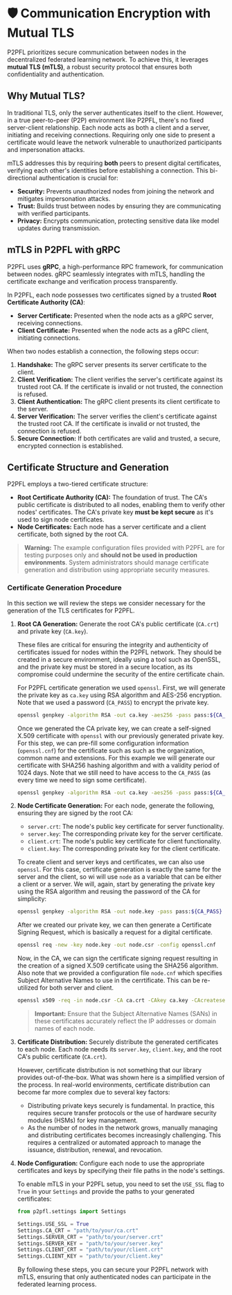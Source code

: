 # 🛡️ Communication Encryption with Mutual TLS

P2PFL prioritizes secure communication between nodes in the decentralized federated learning network. To achieve this, it leverages **mutual TLS (mTLS)**, a robust security protocol that ensures both confidentiality and authentication.

## Why Mutual TLS?

In traditional TLS, only the server authenticates itself to the client. However, in a true peer-to-peer (P2P) environment like P2PFL, there's no fixed server-client relationship. Each node acts as both a client and a server, initiating and receiving connections. Requiring only one side to present a certificate would leave the network vulnerable to unauthorized participants and impersonation attacks.

mTLS addresses this by requiring **both** peers to present digital certificates, verifying each other's identities before establishing a connection. This bi-directional authentication is crucial for:

*   **Security:** Prevents unauthorized nodes from joining the network and mitigates impersonation attacks.
*   **Trust:** Builds trust between nodes by ensuring they are communicating with verified participants.
*   **Privacy:** Encrypts communication, protecting sensitive data like model updates during transmission.

## mTLS in P2PFL with gRPC

P2PFL uses **gRPC**, a high-performance RPC framework, for communication between nodes. gRPC seamlessly integrates with mTLS, handling the certificate exchange and verification process transparently.

In P2PFL, each node possesses two certificates signed by a trusted **Root Certificate Authority (CA)**:

*   **Server Certificate:** Presented when the node acts as a gRPC server, receiving connections.
*   **Client Certificate:** Presented when the node acts as a gRPC client, initiating connections.

When two nodes establish a connection, the following steps occur:

1. **Handshake:** The gRPC server presents its server certificate to the client.
2. **Client Verification:** The client verifies the server's certificate against its trusted root CA. If the certificate is invalid or not trusted, the connection is refused.
3. **Client Authentication:** The gRPC client presents its client certificate to the server.
4. **Server Verification:** The server verifies the client's certificate against the trusted root CA. If the certificate is invalid or not trusted, the connection is refused.
5. **Secure Connection:** If both certificates are valid and trusted, a secure, encrypted connection is established.

## Certificate Structure and Generation

P2PFL employs a two-tiered certificate structure:

*   **Root Certificate Authority (CA):** The foundation of trust. The CA's public certificate is distributed to all nodes, enabling them to verify other nodes' certificates. The CA's private key **must be kept secure** as it's used to sign node certificates.
*   **Node Certificates:** Each node has a server certificate and a client certificate, both signed by the root CA.

> **Warning:** The example configuration files provided with P2PFL are for testing purposes only and **should not be used in production environments**. System administrators should manage certificate generation and distribution using appropriate security measures.

### Certificate Generation Procedure

In this section we will review the steps we consider necessary for the generation of the TLS certificates for P2PFL.

1. **Root CA Generation:** Generate the root CA's public certificate (`CA.crt`) and private key (`CA.key`).

    These files are critical for ensuring the integrity and authenticity of certificates issued for nodes within the P2PFL network. They should be created in a secure environment, ideally using a tool such as OpenSSL, and the private key must be stored in a secure location, as its compromise could undermine the security of the entire certificate chain.

    For P2PFL certificate generation we used `openssl`. First, we will generate the private key as `ca.key` using RSA algorithm and AES-256 encryption. Note that we used a password (`CA_PASS`) to encrypt the private key. 

    ```bash
    openssl genpkey -algorithm RSA -out ca.key -aes256 -pass pass:${CA_PASS}
    ```

    Once we generated the CA private key, we can create a self-signed X.509 certificate with `openssl` with our previously generated private key. For this step, we can pre-fill some configuration information (`openssl.cnf`) for the certificate such as such as the organization, common name and extensions. For this example we will generate our certificate with SHA256 hashing algorithm and with a validity period of 1024 days. Note that we still need to have access to the `CA_PASS` (as every time we need to sign some certificate).

    ```bash
    openssl genpkey -algorithm RSA -out ca.key -aes256 -pass pass:${CA_PASS}
    ```

2. **Node Certificate Generation:** For each node, generate the following, ensuring they are signed by the root CA:
    *   `server.crt`: The node's public key certificate for server functionality.
    *   `server.key`: The corresponding private key for the server certificate.
    *   `client.crt`: The node's public key certificate for client functionality.
    *   `client.key`: The corresponding private key for the client certificate.

    To create client and server keys and certificates, we can also use `openssl`. For this case, certificate generation is exactly the same for the server and the client, so wi will use `node` as a variable that can be either a client or a server. We will, again, start by generating the private key using the RSA algorithm and reusing the password of the CA for simplicity:

    ```bash
    openssl genpkey -algorithm RSA -out node.key -pass pass:${CA_PASS}
    ```

    After we created our private key, we can then generate a Certificate Signing Request, which is basically a request for a digital certificate.

    ```bash
    openssl req -new -key node.key -out node.csr -config openssl.cnf
    ```

    Now, in the CA, we can sign the certificate signing request resulting in the creation of a signed X.509 certificate using the SHA256 algorithm. Also note that we provided a configuration file `node.cnf` which specifies Subject Alternative Names to use in the cerrtificate. This can be re-utilized for both server and client.

    ```bash
    openssl x509 -req -in node.csr -CA ca.crt -CAkey ca.key -CAcreateserial -out node.crt -days 500 -sha256 -extfile node.cnf -extensions v3_req -passin pass:${CA_PASS}
    ```

    > **Important:** Ensure that the Subject Alternative Names (SANs) in these certificates accurately reflect the IP addresses or domain names of each node.

3. **Certificate Distribution:** Securely distribute the generated certificates to each node. Each node needs its `server.key`, `client.key`, and the root CA's public certificate (`CA.crt`).

    However, certificate distribution is not something that our library provides out-of-the-box. What was shown here is a simplified version of the process. In real-world environments, certificate distribution can become far more complex due to several key factors:

    * Distributing private keys securely is fundamental. In practice, this requires secure transfer protocols or the use of hardware security modules (HSMs) for key management.
    * As the number of nodes in the network grows, manually managing and distributing certificates becomes increasingly challenging. This requires a centralized or automated approach to manage the issuance, distribution, renewal, and revocation.

4. **Node Configuration:** Configure each node to use the appropriate certificates and keys by specifying their file paths in the node's settings.

    To enable mTLS in your P2PFL setup, you need to set the `USE_SSL` flag to `True` in your `Settings` and provide the paths to your generated certificates:

    ```python
    from p2pfl.settings import Settings
    
    Settings.USE_SSL = True
    Settings.CA_CRT = "path/to/your/ca.crt"
    Settings.SERVER_CRT = "path/to/your/server.crt"
    Settings.SERVER_KEY = "path/to/your/server.key"
    Settings.CLIENT_CRT = "path/to/your/client.crt"
    Settings.CLIENT_KEY = "path/to/your/client.key"
    ```
    
    By following these steps, you can secure your P2PFL network with mTLS, ensuring that only authenticated nodes can participate in the federated learning process.
